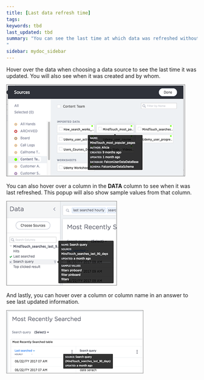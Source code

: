 ```yaml
---
title: [Last data refresh time]
tags:
keywords: tbd
last_updated: tbd
summary: "You can see the last time at which data was refreshed without having to visit the **DATA** page.
"
sidebar: mydoc_sidebar
---
```

Hover over the data when choosing a data source to see the last time it was updated. You will also see when it was created and by whom.

 ![](/pages/images/data_refresh_time_source.png "Last updated in source selection")

You can also hover over a column in the **DATA** column to see when it was last refreshed. This popup will also show sample values from that column.

 ![](/pages/images/data_refresh_time_choose.png "Last updated in Data column")

And lastly, you can hover over a column or column name in an answer to see last updated information.

 ![](/pages/images/data_refresh_time.png "Last updated in answer column")
